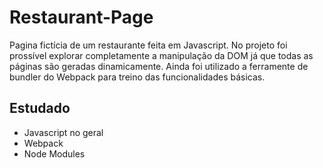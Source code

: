 # Restaurant-Page

Pagina fictícia de um restaurante feita em Javascript. No projeto foi prossível explorar completamente a manipulação da DOM já que todas as páginas
são geradas dinamicamente. Ainda foi utilizado a ferramente de bundler do Webpack para treino das funcionalidades básicas.

## Estudado
* Javascript no geral
* Webpack
* Node Modules

